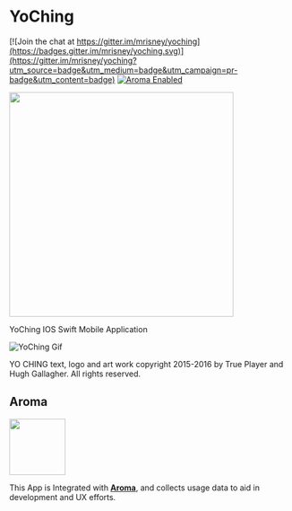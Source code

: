 YoChing
=================================
[![Join the chat at https://gitter.im/mrisney/yoching](https://badges.gitter.im/mrisney/yoching.svg)](https://gitter.im/mrisney/yoching?utm_source=badge&utm_medium=badge&utm_campaign=pr-badge&utm_content=badge)
[![Aroma Enabled](http://brand.redroma.tech/Badges/Aroma-Badge.svg)](http://aroma.redroma.tech/)

[<img src="https://raw.githubusercontent.com/yo-ching/yo-ching-ios/master/YoChing/Logo.png" width="400">](http://yoching.net/)


YoChing IOS Swift Mobile Application

![YoChing Gif](./Code/YoChing-2.gif?raw=true)

YO CHING text, logo and art work copyright 2015-2016 by True Player and Hugh Gallagher. All rights reserved.

## Aroma

[<img src="https://raw.githubusercontent.com/RedRoma/Aroma/develop/Graphics/Logo.png" width="100">](http://aroma.redroma.tech/)

This App is Integrated with [**Aroma**](http://aroma.redroma.tech/), and collects usage data to aid in development and UX efforts.
